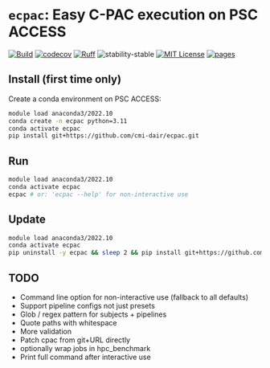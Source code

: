 # `ecpac`: Easy C-PAC execution on PSC ACCESS

[![Build](https://github.com/cmi-dair/ecpac/actions/workflows/test.yaml/badge.svg?branch=main)](https://github.com/cmi-dair/ecpac/actions/workflows/test.yaml?query=branch%3Amain)
[![codecov](https://codecov.io/gh/cmi-dair/ecpac/branch/main/graph/badge.svg?token=22HWWFWPW5)](https://codecov.io/gh/cmi-dair/ecpac)
[![Ruff](https://img.shields.io/endpoint?url=https://raw.githubusercontent.com/astral-sh/ruff/main/assets/badge/v2.json)](https://github.com/astral-sh/ruff)
![stability-stable](https://img.shields.io/badge/stability-stable-green.svg)
[![MIT License](https://img.shields.io/badge/license-MIT-blue.svg)](https://github.com/cmi-dair/ecpac/blob/main/LICENSE)
[![pages](https://img.shields.io/badge/api-docs-blue)](https://cmi-dair.github.io/ecpac)

## Install (first time only)

Create a conda environment on PSC ACCESS:

```sh
module load anaconda3/2022.10
conda create -n ecpac python=3.11
conda activate ecpac
pip install git+https://github.com/cmi-dair/ecpac.git
```

## Run

```sh
module load anaconda3/2022.10
conda activate ecpac
ecpac # or: 'ecpac --help' for non-interactive use
```

## Update

```sh
module load anaconda3/2022.10
conda activate ecpac
pip uninstall -y ecpac && sleep 2 && pip install git+https://github.com/cmi-dair/ecpac.git
```

## TODO

- Command line option for non-interactive use (fallback to all defaults)
- Support pipeline configs not just presets
- Glob / regex pattern for subjects + pipelines
- Quote paths with whitespace
- More validation
- Patch cpac from git+URL directly
- optionally wrap jobs in hpc_benchmark
- Print full command after interactive use
